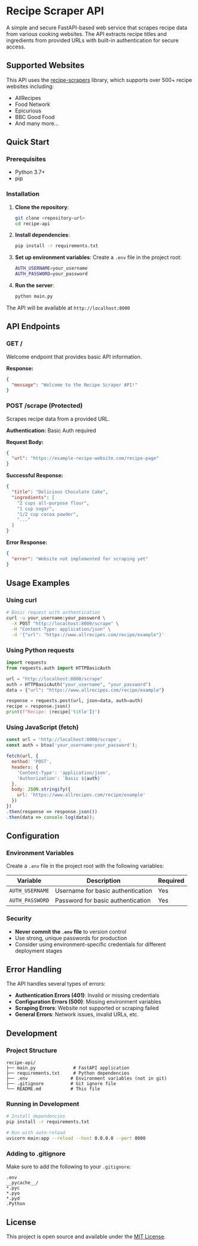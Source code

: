 # Recipe Scraper API

A simple and secure FastAPI-based web service that scrapes recipe data from various cooking websites. The API extracts recipe titles and ingredients from provided URLs with built-in authentication for secure access. 

## Supported Websites

This API uses the [recipe-scrapers](https://github.com/hhursev/recipe-scrapers) library, which supports over 500+ recipe websites including:
- AllRecipes
- Food Network
- Epicurious
- BBC Good Food
- And many more...

## Quick Start

### Prerequisites

- Python 3.7+
- pip

### Installation

1. **Clone the repository**:
   ```bash
   git clone <repository-url>
   cd recipe-api
   ```

2. **Install dependencies**:
   ```bash
   pip install -r requirements.txt
   ```

3. **Set up environment variables**:
   Create a `.env` file in the project root:
   ```bash
   AUTH_USERNAME=your_username
   AUTH_PASSWORD=your_password
   ```

4. **Run the server**:
   ```bash
   python main.py
   ```

The API will be available at `http://localhost:8000`

## API Endpoints

### GET /
Welcome endpoint that provides basic API information.

**Response:**
```json
{
  "message": "Welcome to the Recipe Scraper API!"
}
```

### POST /scrape (Protected)
Scrapes recipe data from a provided URL.

**Authentication:** Basic Auth required

**Request Body:**
```json
{
  "url": "https://example-recipe-website.com/recipe-page"
}
```

**Successful Response:**
```json
{
  "title": "Delicious Chocolate Cake",
  "ingredients": [
    "2 cups all-purpose flour",
    "1 cup sugar",
    "1/2 cup cocoa powder",
    "..."
  ]
}
```

**Error Response:**
```json
{
  "error": "Website not implemented for scraping yet"
}
```

## Usage Examples

### Using curl

```bash
# Basic request with authentication
curl -u your_username:your_password \
  -X POST "http://localhost:8000/scrape" \
  -H "Content-Type: application/json" \
  -d '{"url": "https://www.allrecipes.com/recipe/example"}'
```

### Using Python requests

```python
import requests
from requests.auth import HTTPBasicAuth

url = "http://localhost:8000/scrape"
auth = HTTPBasicAuth("your_username", "your_password")
data = {"url": "https://www.allrecipes.com/recipe/example"}

response = requests.post(url, json=data, auth=auth)
recipe = response.json()
print(f"Recipe: {recipe['title']}")
```

### Using JavaScript (fetch)

```javascript
const url = 'http://localhost:8000/scrape';
const auth = btoa('your_username:your_password');

fetch(url, {
  method: 'POST',
  headers: {
    'Content-Type': 'application/json',
    'Authorization': `Basic ${auth}`
  },
  body: JSON.stringify({
    url: 'https://www.allrecipes.com/recipe/example'
  })
})
.then(response => response.json())
.then(data => console.log(data));
```

## Configuration

### Environment Variables

Create a `.env` file in the project root with the following variables:

| Variable | Description | Required |
|----------|-------------|----------|
| `AUTH_USERNAME` | Username for basic authentication | Yes |
| `AUTH_PASSWORD` | Password for basic authentication | Yes |

### Security

- **Never commit the `.env` file** to version control
- Use strong, unique passwords for production
- Consider using environment-specific credentials for different deployment stages

## Error Handling

The API handles several types of errors:

- **Authentication Errors (401)**: Invalid or missing credentials
- **Configuration Errors (500)**: Missing environment variables
- **Scraping Errors**: Website not supported or scraping failed
- **General Errors**: Network issues, invalid URLs, etc.

## Development

### Project Structure

```
recipe-api/
├── main.py              # FastAPI application
├── requirements.txt     # Python dependencies
├── .env                # Environment variables (not in git)
├── .gitignore          # Git ignore file
└── README.md           # This file
```

### Running in Development

```bash
# Install dependencies
pip install -r requirements.txt

# Run with auto-reload
uvicorn main:app --reload --host 0.0.0.0 --port 8000
```

### Adding to .gitignore

Make sure to add the following to your `.gitignore`:

```
.env
__pycache__/
*.pyc
*.pyo
*.pyd
.Python
```

## License

This project is open source and available under the [MIT License](LICENSE).
